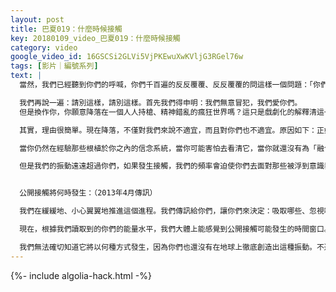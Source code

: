 ```yaml
---
layout: post
title: 巴夏019：什麼時候接觸
key: 20180109_video_巴夏019：什麼時候接觸
category: video
google_video_id: 16GSCSi2GLVi5VjPKEwuXwKVljG3RGel76w
tags: [影片｜編號系列]
text: |
  當然，我們已經聽到你們的呼喊，你們千百遍的反反覆覆、反反覆覆的問這樣一個問題：「你們怎麼還不下來呀？快下來吧，結束這些爭議和等待吧！」

  我們再說一遍：請別這樣，請別這樣。首先我們得申明：我們無意冒犯，我們愛你們。
  但是換作你，你願意降落在一個人人持槍、精神錯亂的瘋狂世界嗎？這只是戲劇化的解釋清這一點，因為我們知道你們很多人喜歡音樂劇。

  其實，理由很簡單。現在降落，不僅對我們來說不適宜，而且對你們也不適宜。原因如下：正如我們現在開始解釋的，你們有不同的存在狀態，你們有代表著不同心理狀態的不同振動狀態。

  當你仍然在經驗那些根植於你之內的信念系統，當你可能害怕去看清它，當你就還沒有為「融合」做好準備，就去與高度進化的文明進行互動時，這有點像把一個低速運轉的齒輪與一個高速運轉的齒輪強行卡在一起，使兩者最終有機會合拍、同步運轉。

  但是我們的振動遠遠超過你們，如果發生接觸，我們的頻率會迫使你們去面對那些被浮到意識表層的問題。但你們還沒準備好面對它們，所以通常這會給你們造成極大的心理衝擊。而這對於未來我們之間的交流都沒什麼益處。


  公開接觸將何時發生：（2013年4月傳訊）

  我們在緩緩地、小心翼翼地推進這個進程。我們傳訊給你們，讓你們來決定：吸取哪些、忽視哪些。當你們真正準備好時，我們會從你們身上讀取到「接觸」信號的。

  現在，根據我們讀取到的你們的能量水平，我們大體上能感覺到公開接觸可能發生的時間窗口。根據我們現在獲悉的能量水平，看起來有可能在你們的2025-2033年這段期間內的某個時間裡，公開接觸會以某種方式展開。

  我們無法確切知道它將以何種方式發生，因為你們也還沒有在地球上徹底創造出這種振動。不過，看起來公開接觸最有可能在那段時間裡開始發生。
---
```


{%- include algolia-hack.html -%}
